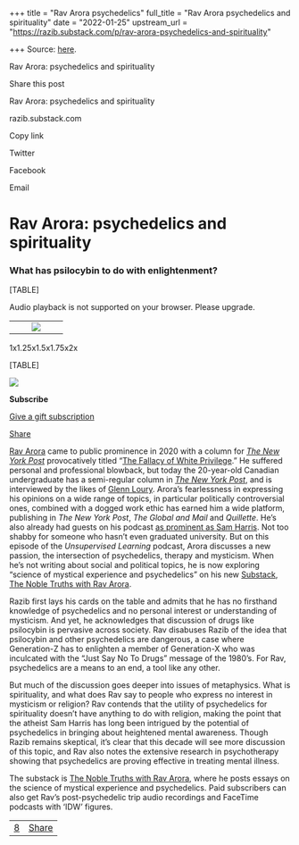 +++
title = "Rav Arora psychedelics"
full_title = "Rav Arora psychedelics and spirituality"
date = "2022-01-25"
upstream_url = "https://razib.substack.com/p/rav-arora-psychedelics-and-spirituality"

+++
Source: [here](https://razib.substack.com/p/rav-arora-psychedelics-and-spirituality).

Rav Arora: psychedelics and spirituality



Share this post

Rav Arora: psychedelics and spirituality

razib.substack.com

Copy link

Twitter

Facebook

Email

# Rav Arora: psychedelics and spirituality

### What has psilocybin to do with enlightenment?

[TABLE]

Audio playback is not supported on your browser. Please upgrade.

|     |                        |                                                                                                                                                                               |                        |     |
|-----|------------------------|-------------------------------------------------------------------------------------------------------------------------------------------------------------------------------|------------------------|-----|
|    | [](javascript:void(0)) | [![](https://cdn.substack.com/image/fetch/w_96,c_limit,f_auto,q_auto:good,fl_progressive:steep/https%3A%2F%2Fsubstack.com%2Fimg%2Faudio-player-play.png)](javascript:void(0)) | [](javascript:void(0)) |    |

1x1.25x1.5x1.75x2x

[TABLE]

![](https://cdn.substack.com/image/fetch/w_1456,c_limit,f_auto,q_auto:good,fl_progressive:steep/https%3A%2F%2Fbucketeer-e05bbc84-baa3-437e-9518-adb32be77984.s3.amazonaws.com%2Fpublic%2Fimages%2F646c3890-9aae-4338-8878-e66368468b44_800x533.jpeg)

**Subscribe**

[Give a gift subscription](https://razib.substack.com/subscribe?&gift=true)

[Share](https://razib.substack.com/p/rav-arora-psychedelics-and-spirituality?utm_source=substack&utm_medium=email&utm_content=share&action=share)

[Rav Arora](https://ravarora.substack.com/about) came to public prominence in 2020 with a column for *[The New York Post](https://nypost.com/author/rav-avora/)* provocatively titled “[The Fallacy of White Privilege](https://nypost.com/2020/07/11/the-fallacy-of-white-privilege-and-how-its-corroding-society/).” He suffered personal and professional blowback, but today the 20-year-old Canadian undergraduate has a semi-regular column in *[The New York Post](https://nypost.com/author/rav-avora/)*, and is interviewed by the likes of [Glenn Loury](https://nypost.com/author/rav-avora/). Arora’s fearlessness in expressing his opinions on a wide range of topics, in particular politically controversial ones, combined with a dogged work ethic has earned him a wide platform, publishing in *The New York Post*, *The Global and Mail* and *Quillette*. He’s also already had guests on his podcast [as prominent as Sam Harris](https://ravarora.substack.com/p/samharrisconversation). Not too shabby for someone who hasn’t even graduated university. But on this episode of the *Unsupervised Learning* podcast, Arora discusses a new passion, the intersection of psychedelics, therapy and mysticism. When he’s not writing about social and political topics, he is now exploring “science of mystical experience and psychedelics” on his new [Substack](https://ravarora.substack.com/?utm_source=substack&utm_medium=web&utm_campaign=substack_profile), [The Noble Truths with Rav Arora](https://ravarora.substack.com/?utm_source=substack&utm_medium=web&utm_campaign=substack_profile).

Razib first lays his cards on the table and admits that he has no firsthand knowledge of psychedelics and no personal interest or understanding of mysticism. And yet, he acknowledges that discussion of drugs like psilocybin is pervasive across society. Rav disabuses Razib of the idea that psilocybin and other psychedelics are dangerous, a case where Generation-Z has to enlighten a member of Generation-X who was inculcated with the “Just Say No To Drugs” message of the 1980’s. For Rav, psychedelics are a means to an end, a tool like any other.

But much of the discussion goes deeper into issues of metaphysics. What is spirituality, and what does Rav say to people who express no interest in mysticism or religion? Rav contends that the utility of psychedelics for spirituality doesn’t have anything to do with religion, making the point that the atheist Sam Harris has long been intrigued by the potential of psychedelics in bringing about heightened mental awareness. Though Razib remains skeptical, it’s clear that this decade will see more discussion of this topic, and Rav also notes the extensive research in psychotherapy showing that psychedelics are proving effective in treating mental illness.

The substack is [The Noble Truths with Rav Arora](https://ravarora.substack.com/?utm_source=substack&utm_medium=web&utm_campaign=substack_profile), where he posts essays on the science of mystical experience and psychedelics. Paid subscribers can also get Rav’s post-psychedelic trip audio recordings and FaceTime podcasts with ‘IDW’ figures.

|                                                                                    |                             |
|------------------------------------------------------------------------------------|-----------------------------|
| [8](https://razib.substack.com/p/rav-arora-psychedelics-and-spirituality/comments) | [Share](javascript:void(0)) |

